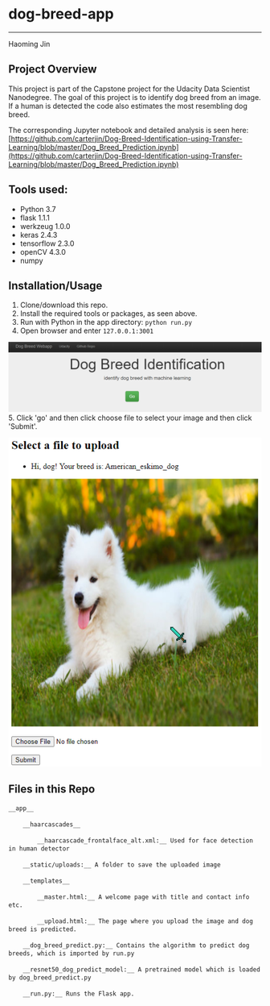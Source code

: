 # dog-breed-app
 
---
Haoming Jin

## Project Overview

This project is part of the Capstone project for the Udacity Data Scientist Nanodegree. The goal of this project is to identify dog breed from an image. If a human is detected the code also estimates the most resembling dog breed.

The corresponding Jupyter notebook and detailed analysis is seen here:
[https://github.com/carterjin/Dog-Breed-Identification-using-Transfer-Learning/blob/master/Dog_Breed_Prediction.ipynb](https://github.com/carterjin/Dog-Breed-Identification-using-Transfer-Learning/blob/master/Dog_Breed_Prediction.ipynb)

## Tools used:
- Python 3.7
- flask 1.1.1
- werkzeug 1.0.0
- keras 2.4.3
- tensorflow 2.3.0
- openCV 4.3.0
- numpy

## Installation/Usage
1. Clone/download this repo.
2. Install the required tools or packages, as seen above.
3. Run with Python in the app directory: ```python run.py```
4. Open browser and enter ```127.0.0.1:3001```

![](images/master_page.png)
5. Click 'go' and then click choose file to select your image and then click 'Submit'.

![](images/upload_page.png)

## Files in this Repo

	__app__

		__haarcascades__
		
			__haarcascade_frontalface_alt.xml:__ Used for face detection in human detector
			
		__static/uploads:__ A folder to save the uploaded image
		
		__templates__
		
			__master.html:__ A welcome page with title and contact info etc.
			
			__upload.html:__ The page where you upload the image and dog breed is predicted.
			
		__dog_breed_predict.py:__ Contains the algorithm to predict dog breeds, which is imported by run.py
		
		__resnet50_dog_predict_model:__ A pretrained model which is loaded by dog_breed_predict.py
		
		__run.py:__ Runs the Flask app.